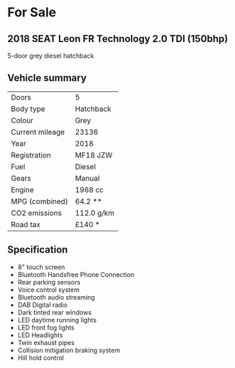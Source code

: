 # For Sale

## 2018 SEAT Leon FR Technology 2.0 TDI (150bhp) 

5-door grey diesel hatchback

## Vehicle summary

|                  |            |
|------------------|------------|
| Doors            | 5          |  
| Body type        | Hatchback  |  
| Colour           | Grey       |
| Current mileage  | 23136      |  
| Year             | 2018       |  
| Registration     | MF18 JZW   |
| Fuel             | Diesel     |  
| Gears            | Manual     |
| Engine           | 1968 cc    |
| MPG (combined)   | 64.2 **    |
| CO2 emissions    | 112.0 g/km |  
| Road tax         | £140 *     |  

## Specification
- 8" touch screen
- Bluetooth Handsfree Phone Connection
- Rear parking sensors
- Voice control system
- Bluetooth audio streaming
- DAB Digital radio
- Dark tinted rear windows
- LED daytime running lights
- LED front fog lights
- LED Headlights
- Twin exhaust pipes
- Collision mitigation braking system
- Hill hold control